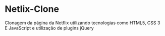 # Netlix-Clone
Clonagem da página da Netflix utilizando tecnologias como HTML5, CSS 3 E JavaScript e utilização de plugins jQuery
